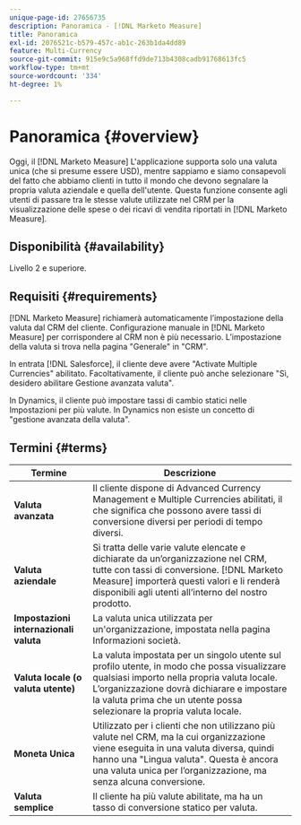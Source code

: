 ```yaml
---
unique-page-id: 27656735
description: Panoramica - [!DNL Marketo Measure]
title: Panoramica
exl-id: 2076521c-b579-457c-ab1c-263b1da4dd89
feature: Multi-Currency
source-git-commit: 915e9c5a968ffd9de713b4308cadb91768613fc5
workflow-type: tm+mt
source-wordcount: '334'
ht-degree: 1%

---
```


# Panoramica {#overview}

Oggi, il [!DNL Marketo Measure] L&#39;applicazione supporta solo una valuta unica (che si presume essere USD), mentre sappiamo e siamo consapevoli del fatto che abbiamo clienti in tutto il mondo che devono segnalare la propria valuta aziendale e quella dell&#39;utente. Questa funzione consente agli utenti di passare tra le stesse valute utilizzate nel CRM per la visualizzazione delle spese o dei ricavi di vendita riportati in [!DNL Marketo Measure].

## Disponibilità {#availability}

Livello 2 e superiore.

## Requisiti {#requirements}

[!DNL Marketo Measure] richiamerà automaticamente l’impostazione della valuta dal CRM del cliente. Configurazione manuale in [!DNL Marketo Measure] per corrispondere al CRM non è più necessario. L’impostazione della valuta si trova nella pagina &quot;Generale&quot; in &quot;CRM&quot;.

In entrata [!DNL Salesforce], il cliente deve avere &quot;Activate Multiple Currencies&quot; abilitato. Facoltativamente, il cliente può anche selezionare &quot;Sì, desidero abilitare Gestione avanzata valuta&quot;.

In Dynamics, il cliente può impostare tassi di cambio statici nelle Impostazioni per più valute. In Dynamics non esiste un concetto di &quot;gestione avanzata della valuta&quot;.

## Termini {#terms}

| **Termine** | Descrizione |
|---|---|
| **Valuta avanzata** | Il cliente dispone di Advanced Currency Management e Multiple Currencies abilitati, il che significa che possono avere tassi di conversione diversi per periodi di tempo diversi. |
| **Valuta aziendale** | Si tratta delle varie valute elencate e dichiarate da un’organizzazione nel CRM, tutte con tassi di conversione. [!DNL Marketo Measure] importerà questi valori e li renderà disponibili agli utenti all’interno del nostro prodotto. |
| **Impostazioni internazionali valuta** | La valuta unica utilizzata per un&#39;organizzazione, impostata nella pagina Informazioni società. |
| **Valuta locale (o valuta utente)** | La valuta impostata per un singolo utente sul profilo utente, in modo che possa visualizzare qualsiasi importo nella propria valuta locale. L’organizzazione dovrà dichiarare e impostare la valuta prima che un utente possa selezionare la propria valuta locale. |
| **Moneta Unica** | Utilizzato per i clienti che non utilizzano più valute nel CRM, ma la cui organizzazione viene eseguita in una valuta diversa, quindi hanno una &quot;Lingua valuta&quot;. Questa è ancora una valuta unica per l’organizzazione, ma senza alcuna conversione. |
| **Valuta semplice** | Il cliente ha più valute abilitate, ma ha un tasso di conversione statico per valuta. |
